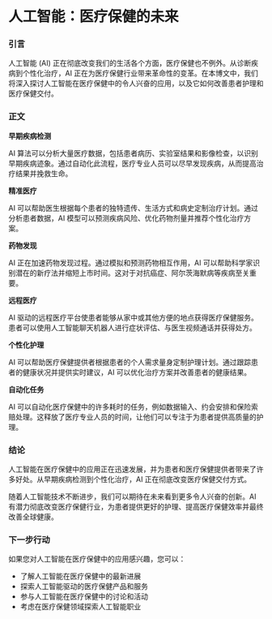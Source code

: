 # 人工智能：医疗保健的未来

### 引言

人工智能 (AI) 正在彻底改变我们的生活各个方面，医疗保健也不例外。从诊断疾病到个性化治疗，AI 正在为医疗保健行业带来革命性的变革。在本博文中，我们将深入探讨人工智能在医疗保健中的令人兴奋的应用，以及它如何改善患者护理和医疗保健交付。

### 正文

**早期疾病检测**

AI 算法可以分析大量医疗数据，包括患者病历、实验室结果和影像检查，以识别早期疾病迹象。通过自动化此流程，医疗专业人员可以尽早发现疾病，从而提高治疗结果并挽救生命。

**精准医疗**

AI 可以帮助医生根据每个患者的独特遗传、生活方式和病史定制治疗计划。通过分析患者数据，AI 模型可以预测疾病风险、优化药物剂量并推荐个性化治疗方案。

**药物发现**

AI 正在加速药物发现过程。通过模拟和预测药物相互作用，AI 可以帮助科学家识别潜在的新疗法并缩短上市时间。这对于对抗癌症、阿尔茨海默病等疾病至关重要。

**远程医疗**

AI 驱动的远程医疗平台使患者能够从家中或其他方便的地点获得医疗保健服务。患者可以使用人工智能聊天机器人进行症状评估、与医生视频通话并获得处方。

**个性化护理**

AI 可以帮助医疗保健提供者根据患者的个人需求量身定制护理计划。通过跟踪患者的健康状况并提供实时建议，AI 可以优化治疗方案并改善患者的健康结果。

**自动化任务**

AI 可以自动化医疗保健中的许多耗时的任务，例如数据输入、约会安排和保险索赔处理。这释放了医疗专业人员的时间，让他们可以专注于为患者提供高质量的护理。

### 结论

人工智能在医疗保健中的应用正在迅速发展，并为患者和医疗保健提供者带来了许多好处。从早期疾病检测到个性化治疗，AI 正在彻底改变医疗保健交付方式。

随着人工智能技术不断进步，我们可以期待在未来看到更多令人兴奋的创新。AI 有潜力彻底改变医疗保健行业，为患者提供更好的护理、提高医疗保健效率并最终改善全球健康。

### 下一步行动

如果您对人工智能在医疗保健中的应用感兴趣，您可以：

- 了解人工智能在医疗保健中的最新进展
- 探索人工智能驱动的医疗保健产品和服务
- 参与人工智能在医疗保健中的讨论和活动
- 考虑在医疗保健领域探索人工智能职业

